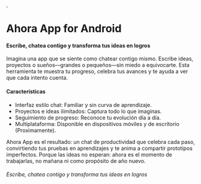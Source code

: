 <img src="C:\Users\Usuario\OneDrive\Imágenes\Álbum de cámara\Screenshot_20250730-202524.png" style="zoom:25%;" />

# Ahora App for Android

#### Escribe, chatea contigo y transforma tus ideas en logros

Imagina una app que se siente como chatear contigo mismo. Escribe ideas, proyectos o sueños—grandes o pequeños—sin miedo a equivocarte. Esta herramienta te muestra tu progreso, celebra tus avances y te ayuda a ver que cada intento cuenta.

#### Características
* Interfaz estilo chat: Familiar y sin curva de aprendizaje.
* Proyectos e ideas ilimitados: Captura todo lo que imaginas.
* Seguimiento de progreso: Reconoce tu evolución día a día.
* Multiplataforma: Disponible en dispositivos móviles y de escritorio (Proximamente).


Ahora App es el resultado: un chat de productividad que celebra cada paso, convirtiendo tus pruebas en aprendizajes y te anima a compartir prototipos imperfectos. Porque las ideas no esperan: ahora es el momento de trabajarlas, no mañana ni como propósito de año nuevo.

###### Escribe, chatea contigo y transforma tus ideas en logros

